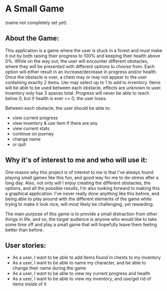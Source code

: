 # A Small Game 
(name not completely set yet)

## About the Game:
This application is a game where the user is stuck in a forest and must make it out by both
raising their progress to 100% and keeping their health above 0%. While on the way out, the user 
will encounter different obstacles, where they will be presented with different options to choose from.
Each option will either result in an increase/decrease in progress and/or health. Once the obstacle is over,
a chest may or may not appear to the user containing exactly 2 items. Uer may select up to 1 to add to inventory.
Items will be able to be used between each obstacle, effects are unknown to user. Inventory only has 3 spaces total.
Progress will never be able to reach below 0, but if health is ever <= 0, the user loses. 

Between each obstacle, the user should be able to:
- view current progress
- view inventory & use item if there are any
- view current stats
- continue on journey
- change name
- or quit

## Why it's of interest to me and who will use it:
One reason why this project is of interest to me is that I've always found playing small games like this fun,
and good way for me to de-stress after a long day. Also, not only will I enjoy creating the different
obstacles, the options, and all the possible results, I'm also looking forward to making this a graphical application.
I've never really done anything like this before, and being able to play around with the different elements of the game
while trying to make it look nice, will most likely be challenging, yet rewarding.

The main purpose of this game is to provide a small distraction from other things in life, and so, the target
audience is anyone who would like to take some time off and play a small game that will hopefully leave them 
feeling better than before.

## User stories:
- As a user, I want to be able to add items found in chests to my inventory
- As a user, I want to be able to name my character, and be able to change their name during the game
- As a user, I want to be able to view my current progress and health
- As a user, I want to be able to view my inventory, and use/get rid of items inside of it